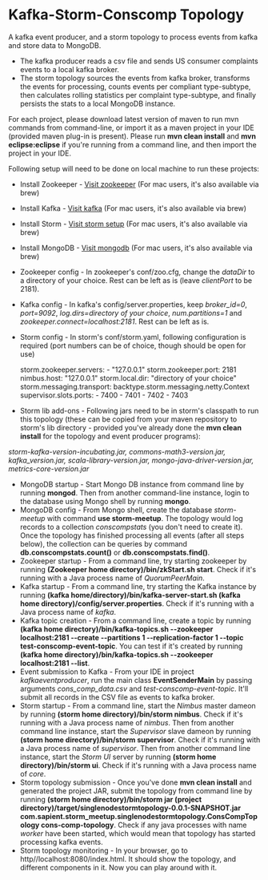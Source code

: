 Kafka-Storm-Conscomp Topology
=============================

A kafka event producer, and a storm topology to process events from kafka and store data to MongoDB. 
* The kafka producer reads a csv file and sends US consumer complaints events to a local kafka broker. 
* The storm topology sources the events from kafka broker, transforms the events for processing, counts events per compliant type-subtype, then calculates rolling statistics per complaint type-subtype, and finally persists the stats to a local MongoDB instance.

For each project, please download latest version of maven to run mvn commands from command-line, or import it as a maven project in your IDE (provided maven plug-in is present). Please run **mvn clean install** and **mvn eclipse:eclipse** if you're running from a command line, and then import the project in your IDE.

Following setup will need to be done on local machine to run these projects:
* Install Zookeeper - [Visit zookeeper](http://zookeeper.apache.org/doc/trunk/zookeeperStarted.html) (For mac users, it's also available via brew)
* Install Kafka - [Visit kafka](http://kafka.apache.org/documentation.html#quickstart) (For mac users, it's also available via brew)
* Install Storm - [Visit storm setup](http://ptgoetz.github.io/blog/2013/12/18/running-apache-storm-on-windows) (For mac users, it's also available via brew)
* Install MongoDB - [Visit mongodb](http://docs.mongodb.org/manual/tutorial/install-mongodb-on-windows/) (For mac users, it's also available via brew)
* Zookeeper config - In zookeeper's conf/zoo.cfg, change the *dataDir* to a directory of your choice. Rest can be left as is (leave *clientPort* to be 2181).
* Kafka config - In kafka's config/server.properties, keep *broker_id=0*, *port=9092*, *log.dirs=directory of your choice*, *num.partitions=1* and *zookeeper.connect=localhost:2181*. Rest can be left as is.
* Storm config - In storm's conf/storm.yaml, following configuration is required (port numbers can be of choice, though should be open for use)

   storm.zookeeper.servers:
      - "127.0.0.1"
   storm.zookeeper.port: 2181
   nimbus.host: "127.0.0.1"
   storm.local.dir: "directory of your choice"
   storm.messaging.transport: backtype.storm.messaging.netty.Context
   supervisor.slots.ports:
      - 7400
      - 7401
      - 7402
      - 7403

* Storm lib add-ons - Following jars need to be in storm's classpath to run this topology (these can be copied from your maven repository to storm's lib directory - provided you've already done the **mvn clean install** for the topology and event producer programs):

*storm-kafka-version-incubating.jar, commons-math3-version.jar, kafka_version.jar, scala-library-version.jar, mongo-java-driver-version.jar, metrics-core-version.jar*

* MongoDB startup - Start Mongo DB instance from command line by running **mongod**. Then from another command-line instance, login to the database using Mongo shell by running **mongo**. 
* MongoDB config - From Mongo shell, create the database *storm-meetup* with command **use storm-meetup**. The topology would log records to a collection *conscompstats* (you don't need to create it). Once the topology has finished processing all events (after all steps below), the collection can be queries by command **db.conscompstats.count()** or **db.conscompstats.find()**.
* Zookeeper startup - From a command line, try starting zookeeper by running **(Zookeeper home directory)/bin/zkStart.sh start**. Check if it's running with a Java process name of *QuorumPeerMain*.
* Kafka startup - From a command line, try starting the Kafka instance by running **(kafka home/directory)/bin/kafka-server-start.sh (kafka home directory)/config/server.properties**. Check if it's running with a Java process name of *kafka*. 
* Kafka topic creation - From a command line, create a topic by running **(kafka home directory)/bin/kafka-topics.sh --zookeeper localhost:2181 --create --partitions 1 --replication-factor 1 --topic test-conscomp-event-topic**. You can test if it's created by running **(kafka home directory)/bin/kafka-topics.sh --zookeeper localhost:2181 --list**.
* Event submission to Kafka - From your IDE in project *kafkaeventproducer*, run the main class **EventSenderMain** by passing arguments *cons_comp_data.csv* and *test-conscomp-event-topic*. It'll submit all records in the CSV file as events to kafka broker.
* Storm startup - From a command line, start the *Nimbus* master dameon by running **(storm home directory)/bin/storm nimbus**. Check if it's running with a Java process name of *nimbus*. Then from another command line instance, start the *Supervisor* slave dameon by running **(storm home directory)/bin/storm supervisor**. Check if it's running with a Java process name of *supervisor*. Then from another command line instance, start the *Storm UI* server by running **(storm home directory)/bin/storm ui**. Check if it's running with a Java process name of *core*.
* Storm topology submission - Once you've done **mvn clean install** and generated the project JAR, submit the topology from command line by running **(storm home directory)/bin/storm jar (project directory)/target/singlenodestormtopology-0.0.1-SNAPSHOT.jar com.sapient.storm_meetup.singlenodestormtopology.ConsCompTopology cons-comp-topology**. Check if any java processes with name *worker* have been started, which would mean that topology has started processing kafka events.
* Storm topology monitoring - In your browser, go to http//localhost:8080/index.html. It should show the topology, and different components in it. Now you can play around with it.
